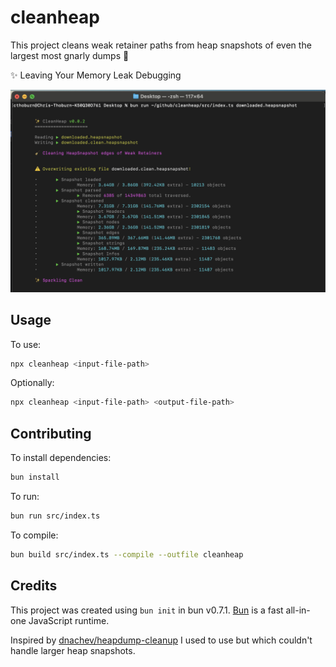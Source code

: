 # cleanheap

This project cleans weak retainer paths from heap snapshots of even the largest most gnarly dumps 💩

✨ Leaving Your Memory Leak Debugging

![Demo of CLI Tool](demo.png)

## Usage

To use:

```bash
npx cleanheap <input-file-path>
```

Optionally:

```bash
npx cleanheap <input-file-path> <output-file-path>
```

## Contributing

To install dependencies:

```bash
bun install
```

To run:

```bash
bun run src/index.ts
```

To compile:

```bash
bun build src/index.ts --compile --outfile cleanheap
```

## Credits

This project was created using `bun init` in bun v0.7.1. [Bun](https://bun.sh) is a fast all-in-one JavaScript runtime.

Inspired by [dnachev/heapdump-cleanup](https://github.com/dnachev/heapdump-cleanup) I used to use but which couldn't
handle larger heap snapshots.